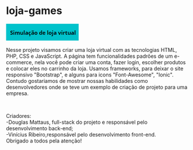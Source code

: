 # loja-games
<meta charset="utf-8">
<img src="tilt.png">
<p>Nesse projeto visamos criar uma loja virtual com as tecnologias HTML, PHP, CSS e JavaScript. A página tem funcionalidades padrões de um e-commerce, nela você pode criar uma conta, fazer login, escolher produtos e colocar eles no carrinho da loja. Usamos frameworks, para deixar o site responsivo "Bootstrap", e alguns para icons "Font-Awesome", "Ionic". Contudo gostariamos de mostrar nossas habilidades como desenvolvedores onde se teve um exemplo de criação de projeto para uma empresa.</p><br>
<p>Criadores:<br>
-Douglas Mattaus, full-stack do projeto e responsável pelo desenvolvimento back-end;<br>
-Vinícius Ribeiro,responsável pelo desenvolvimento front-end.<br>
 Obrigado a todos pela atenção!

